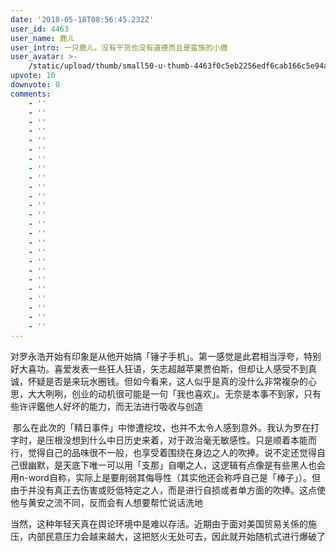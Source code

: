 ```yaml
---
date: '2018-05-18T08:56:45.232Z'
user_id: 4463
user_name: 鹿ㄦ
user_intro: 一只鹿ㄦ。没有干货也没有道德而且是蛮族的小鹿
user_avatar: >-
    /static/upload/thumb/small50-u-thumb-4463f0c5eb2256edf6cab166c5e94a75268117de89f5.png
upvote: 10
downvote: 0
comments:
    - ''
    - ''
    - ''
    - ''
    - ''
    - ''
    - ''
    - ''
    - ''
    - ''
    - ''
    - ''
    - ''
    - ''
    - ''
    - ''
    - ''
    - ''
    - ''
    - ''
    - ''
    - ''
    - ''
    - ''
    - ''
---
```


对罗永浩开始有印象是从他开始搞「锤子手机」。第一感觉是此君相当浮夸，特别好大喜功。喜爱发表一些狂人狂语，矢志超越苹果贾伯斯，但却让人感受不到真诚，怀疑是否是来玩水圈钱。但如今看来，这人似乎是真的没什么非常複杂的心思，大大咧咧，创业的动机很可能是一句「我也喜欢」。无奈是本事不到家，只有些许评鑑他人好坏的能力，而无法进行吸收与创造

 那么在此次的「精日事件」中惨遭挖坟，也并不太令人感到意外。我认为罗在打字时，是压根没想到什么中日历史来着，对于政治毫无敏感性。只是顺着本能而行，觉得自己的品味很不一般，也享受着围绕在身边之人的吹捧。说不定还觉得自己很幽默，是天底下唯一可以用「支那」自嘲之人，这逻辑有点像是有些黑人也会用n-word自称，实际上是要削弱其侮辱性（其实他还会称呼自己是「棒子」）。但由于并没有真正去伤害或贬低特定之人，而是进行自损或者单方面的吹捧。这点使他与黄安之流不同，反而会有人想要帮忙说话洗地

当然，这种年轻天真在舆论环境中是难以存活。近期由于面对美国贸易关係的施压，内部民意压力会越来越大，这把怒火无处可去，因此就开始随机式进行爆破了
